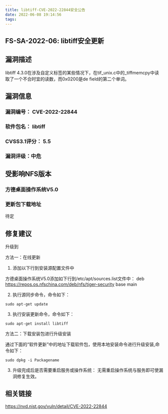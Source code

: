 ```yaml
---
title: libtiff-CVE-2022-22844安全公告
date: 2022-06-08 19:14:56
tags:
---
```

## FS-SA-2022-06: libtiff安全更新

## 漏洞描述

libtiff 4.3.0在涉及自定义标签的某些情况下，在tif_unix.c中的_tiffmemcpy中读取了一个不合时宜的读数，而0x0200是de field的第二个单词。

## 漏洞信息

###    漏洞编号： CVE-2022-22844

###    软件包名： libtiff

###    CVSS3.1评分： 5.5

###    漏洞评级：中危

## 受影响NFS版本

###    方德桌面操作系统V5.0

### 更新包下载地址

待定

## 修复建议

升级到 

方法一：在线更新

1. 添加以下行到安装源配置文件中

方德桌面操作系统V5.0添加如下行到/etc/apt/sources.list文件中：
deb https://repos.os.nfschina.com/deb/nfs/tiger-security base main

2. 执行源同步命令，命令如下：

```
sudo apt-get update
```

3. 执行安装更新命令，命令如下：

```
sudo apt-get install libtiff
```

方法二：下载安装包进行升级安装

通过下面的“软件更新”中的地址下载软件包，使用本地安装命令进行升级安装,命令如下：

```
sudo dpkg -i Packagename
```

3. 升级完成后是否需要重启服务或操作系统：
   无需重启操作系统与服务即可使漏洞修复生效。

## 相关链接

https://nvd.nist.gov/vuln/detail/CVE-2022-22844
